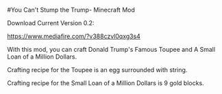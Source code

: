 #You Can't Stump the Trump- Minecraft Mod

Download Current Version 0.2:

https://www.mediafire.com/?v388czvl0qxg3s4


With this mod, you can craft Donald Trump's Famous Toupee and A Small Loan of a Million Dollars.

Crafting recipe for the Toupee is an egg surrounded with string.

Crafting recipe for the Small Loan of a Million Dollars is 9 gold blocks.
